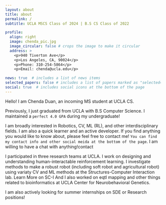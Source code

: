 ```yaml
---
layout: about
title: about
permalink: /
subtitle: UCLA MSCS Class of 2024 | B.S CS Class of 2022

profile:
  align: right
  image: chenda_pic.jpg
  image_circular: false # crops the image to make it circular
  address: >
    <p>940 Tiverton Ave</p>
    <p>Los Angeles, CA, 90024</p>
    <p>Phone: 310-254-5864</p>
    <p>Email: chenda@ucla.edu</p>

news: true  # includes a list of news items
selected_papers: false # includes a list of papers marked as "selected={true}"
social: true  # includes social icons at the bottom of the page
---
```

Hello! I am Chenda Duan, an incoming MS student at UCLA CS.

Previously, I just graduated from UCLA with B.S Computer Science. I maintained a `perfect 4.0 GPA` during my undergraduate! 

I am broadly interested in Robotics, CV, ML (RL), and other interdisciplinary fields. I am also a quick learner and an active developer. If you find anything you would like to know about, please feel free to contact me! `You can find my contact info and other social meida at the bottom of the page`.   I am willing to have a chat with anything!contact

I participated in three research teams at UCLA. I work on designing and understanding human-interactable reinforcement learning. I investigate methods to make a robust robot (including soft robot and agricultural robot) using variaty CV and ML methods at the Structures-Computer Interaction lab. Learn More on SC-I And I also worked on eqtl mapping and other things related to bioinformatics at UCLA Center for Neurobehavioral Genetics.

I am also actively looking for summer internships on SDE or Research positions! 

